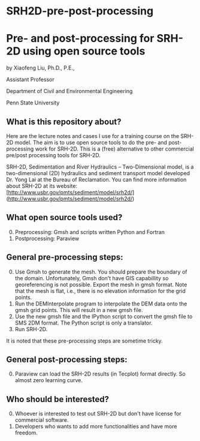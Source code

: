 # SRH2D-pre-post-processing
Pre- and post-processing for SRH-2D using open source tools
============================================================

by Xiaofeng Liu, Ph.D., P.E., 

Assistant Professor

Department of Civil and Environmental Engineering

Penn State University

What is this repository about?
------------------------------------------------------------
Here are the lecture notes and cases I use for a training course on the SRH-2D model. The aim is to use open source tools to do the pre- and post-processing work for SRH-2D. This is a (free) alternative to other commercial pre/post processing tools for SRH-2D.

SRH-2D, Sedimentation and River Hydraulics – Two-Dimensional model, is a two-dimensional (2D) hydraulics and sediment transport model developed Dr. Yong Lai at the Bureau of Reclamation. You can find more information about SRH-2D at its website: [http://www.usbr.gov/pmts/sediment/model/srh2d/] (http://www.usbr.gov/pmts/sediment/model/srh2d/)

What open source tools used?
-----------------------------------------------------------
0. Preprocessing: Gmsh and scripts written Python and Fortran
1. Postprocessing: Paraview

General pre-processing steps:
-----------------------------------------------------------
0. Use Gmsh to generate the mesh. You should prepare the boundary of the domain. Unfortunately, Gmsh don't have GIS capabillity so georeferencing is not possible. Export the mesh in gmsh format. Note that the mesh is flat, i.e., there is no elevation information for the grid points.
1. Run the DEMInterpolate program to interpolate the DEM data onto the gmsh grid points. This will result in a new gmsh file.
2. Use the new gmsh file and the IPython script to convert the gmsh file to SMS 2DM format. The Python script is only a translator. 
3. Run SRH-2D.

It is noted that these pre-processing steps are sometime tricky.

General post-processing steps:
------------------------------------------------------------
0. Paraview can load the SRH-2D results (in Tecplot) format directly. So almost zero learning curve.

Who should be interested?
-----------------------------------------------------------
0. Whoever is interested to test out SRH-2D but don't have license for commercial software. 
1. Developers who wants to add more functionalities and have more freedom.


